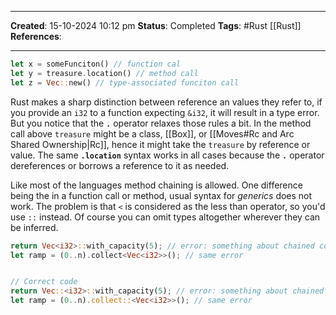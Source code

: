 _____
**Created**: 15-10-2024 10:12 pm
**Status**: Completed
**Tags**: #Rust [[Rust]]
**References**: 
______
```rust
let x = someFunciton() // function cal
let y = treasure.location() // method call
let z = Vec::new() // type-associated funciton call
```

Rust makes a sharp distinction between reference an values they refer to, if you provide an `i32` to a function expecting `&i32`, it will result in a type error.
But you notice that the **`.`** operator relaxes those rules a bit. In the method call above `treasure` might be a class, [[Box]], or [[Moves#Rc and Arc Shared Ownership|Rc]], hence it might take the `treasure` by reference or value. The same **`.location`** syntax works in all cases because the **`.`** operator dereferences or borrows a reference to it as needed.

Like most of the languages method chaining is allowed. One difference being the in a function call or method, usual syntax for *generics* does not work. The problem is that `<` is considered as the less than operator, so you'd use `::` instead. Of course you can omit types altogether wherever they can be inferred.
```rust
return Vec<i32>::with_capacity(5); // error: something about chained comparisions
let ramp = (0..n).collect<Vec<i32>>(); // same error


// Correct code
return Vec::<i32>::with_capacity(5); // error: something about chained comparisions
let ramp = (0..n).collect::<Vec<i32>>(); // same error

```